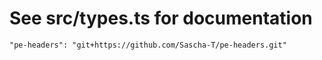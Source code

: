 # See src/types.ts for documentation
``"pe-headers": "git+https://github.com/Sascha-T/pe-headers.git"``

